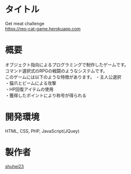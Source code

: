 # タイトル  
Get meat challenge  
https://reo-cat-game.herokuapp.com  

# 概要
オブジェクト指向によるプログラミングで制作したゲームです。  
コマンド選択式のRPGの戦闘のようなシステムです。  
このゲームには以下のような特徴があります。
・主人公選択  
・猫爪とビームによる攻撃  
・HP回復アイテムの使用  
・獲得したポイントにより称号が得られる  

# 開発環境
HTML, CSS, PHP, JavaScript(JQuey)

# 製作者
[shuhei23](https://github.com/shuehi23)
